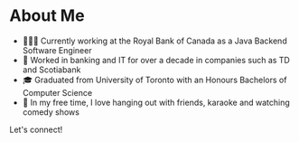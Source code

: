 # About Me
- 👨🏾‍💻 Currently working at the Royal Bank of Canada as a Java Backend Software Engineer
- 💸 Worked in banking and IT for over a decade in companies such as TD and Scotiabank
- 🎓 Graduated from University of Toronto with an Honours Bachelors of Computer Science
- 🍿 In my free time, I love hanging out with friends, karaoke and watching comedy shows

Let's connect!
